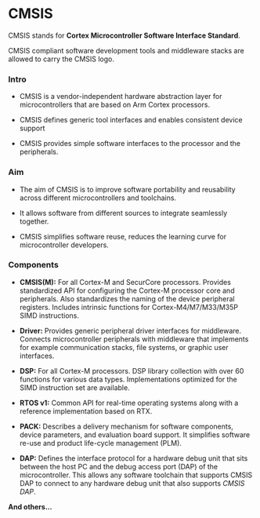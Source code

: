 # CMSIS

CMSIS stands for **Cortex Microcontroller Software Interface Standard**.

CMSIS compliant software development tools and middleware stacks
are allowed to carry the CMSIS logo.

### Intro

- CMSIS is a vendor-independent hardware abstraction layer for
microcontrollers that are based on Arm Cortex processors.

- CMSIS defines generic tool interfaces and enables consistent
device support

- CMSIS provides simple software interfaces to the processor and the
peripherals.

### Aim

- The aim of CMSIS is to improve software portability and reusability
across different microcontrollers and toolchains.

- It allows software from different sources to integrate seamlessly together.

- CMSIS simplifies software reuse, reduces the learning curve for microcontroller
developers.

### Components

- **CMSIS(M):** For all Cortex-M and SecurCore processors. Provides standardized
API for configuring the Cortex-M processor core and peripherals. Also standardizes
the naming of the device peripheral registers. Includes intrinsic functions for
Cortex-M4/M7/M33/M35P SIMD instructions.

- **Driver:** Provides generic peripheral driver interfaces for middleware.
Connects microcontroller peripherals with middleware that implements for example
communication stacks, file systems, or graphic user interfaces.

- **DSP:** For all Cortex-M processors. DSP library collection with over 60
functions for various data types. Implementations optimized for the SIMD instruction
set are available.

- **RTOS v1:** Common API for real-time operating systems along with a reference
implementation based on RTX.

- **PACK:** Describes a delivery mechanism for software components, device parameters,
and evaluation board support. It simplifies software re-use and product life-cycle
management (PLM). 

- **DAP:** Defines the interface protocol for a hardware debug unit that sits between
the host PC and the debug access port (DAP) of the microcontroller. This allows any
software toolchain that supports CMSIS DAP to connect to any hardware debug unit that
also supports _CMSIS DAP_.

**And others...**
